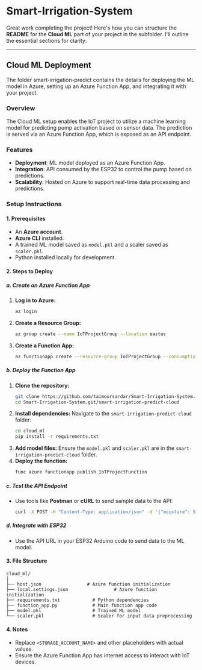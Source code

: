 # Smart-Irrigation-System

Great work completing the project! Here's how you can structure the **README** for the **Cloud ML** part of your project in the subfolder. I'll outline the essential sections for clarity:

---

## Cloud ML Deployment

The folder smart-irrigation-predict contains the details for deploying the ML model in Azure, setting up an Azure Function App, and integrating it with your project.

### Overview

The Cloud ML setup enables the IoT project to utilize a machine learning model for predicting pump activation based on sensor data. The prediction is served via an Azure Function App, which is exposed as an API endpoint.

### Features
- **Deployment**: ML model deployed as an Azure Function App.
- **Integration**: API consumed by the ESP32 to control the pump based on predictions.
- **Scalability**: Hosted on Azure to support real-time data processing and predictions.

### Setup Instructions

#### 1. Prerequisites
- An **Azure account**.
- **Azure CLI** installed.
- A trained ML model saved as `model.pkl` and a scaler saved as `scaler.pkl`.
- Python installed locally for development.

#### 2. Steps to Deploy

##### a. Create an Azure Function App
1. **Log in to Azure:**
   ```bash
   az login
   ```
2. **Create a Resource Group:**
   ```bash
   az group create --name IoTProjectGroup --location eastus
   ```
3. **Create a Function App:**
   ```bash
   az functionapp create --resource-group IoTProjectGroup --consumption-plan-location eastus --runtime python --runtime-version 3.9 --functions-version 4 --name IoTProjectFunction --storage-account <STORAGE_ACCOUNT_NAME>
   ```

##### b. Deploy the Function App
1. **Clone the repository:**
   ```bash
   git clone https://github.com/taimoorsardar/Smart-Irrigation-System.git
   cd Smart-Irrigation-System.git/smart-irrigation-predict-cloud
   ```
2. **Install dependencies:**
   Navigate to the `smart-irrigation-predict-cloud` folder:
   ```bash
   cd cloud_ml
   pip install -r requirements.txt
   ```
3. **Add model files:**
   Ensure the `model.pkl` and `scaler.pkl` are in the `smart-irrigation-predict-cloud` folder.
4. **Deploy the function:**
   ```bash
   func azure functionapp publish IoTProjectFunction
   ```

##### c. Test the API Endpoint
- Use tools like **Postman** or **cURL** to send sample data to the API:
  ```bash
  curl -X POST -H "Content-Type: application/json" -d '{"moisture": 50, "humidity": 65, "rain": "no"}' <function_app_url>/api/predict
  ```

##### d. Integrate with ESP32
- Use the API URL in your ESP32 Arduino code to send data to the ML model.

#### 3. File Structure
```
cloud_ml/
│
├── host.json                 # Azure function initialization
├── local.settings.json                 # Azure function initialization
├── requirements.txt            # Python dependencies
├── function_app.py             # Main function app code
├── model.pkl                   # Trained ML model
└── scaler.pkl                  # Scaler for input data preprocessing
```

#### 4. Notes
- Replace `<STORAGE_ACCOUNT_NAME>` and other placeholders with actual values.
- Ensure the Azure Function App has internet access to interact with IoT devices.

